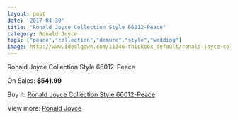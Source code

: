 ```yaml
---
layout: post
date: '2017-04-30'
title: "Ronald Joyce Collection Style 66012-Peace"
category: Ronald Joyce
tags: ["peace","collection","demure","style","wedding"]
image: http://www.idealgown.com/11346-thickbox_default/ronald-joyce-collection-style-66012-peace.jpg
---
```

Ronald Joyce Collection Style 66012-Peace

On Sales: **$541.99**
<a href="https://www.idealgown.com/en/ronald-joyce/4648-ronald-joyce-collection-style-66012-peace.html"><amp-img layout="responsive" width="600" height="600" src="//www.idealgown.com/11346-thickbox_default/ronald-joyce-collection-style-66012-peace.jpg" alt="Ronald Joyce Collection Style 66012-Peace 0" /></a>
<a href="https://www.idealgown.com/en/ronald-joyce/4648-ronald-joyce-collection-style-66012-peace.html"><amp-img layout="responsive" width="600" height="600" src="//www.idealgown.com/11347-thickbox_default/ronald-joyce-collection-style-66012-peace.jpg" alt="Ronald Joyce Collection Style 66012-Peace 1" /></a>
<a href="https://www.idealgown.com/en/ronald-joyce/4648-ronald-joyce-collection-style-66012-peace.html"><amp-img layout="responsive" width="600" height="600" src="//www.idealgown.com/11348-thickbox_default/ronald-joyce-collection-style-66012-peace.jpg" alt="Ronald Joyce Collection Style 66012-Peace 2" /></a>

Buy it: [Ronald Joyce Collection Style 66012-Peace](https://www.idealgown.com/en/ronald-joyce/4648-ronald-joyce-collection-style-66012-peace.html "Ronald Joyce Collection Style 66012-Peace")

View more: [Ronald Joyce](https://www.idealgown.com/en/56-ronald-joyce "Ronald Joyce")